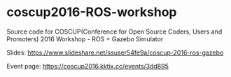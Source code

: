 # coscup2016-ROS-workshop

Source code for COSCUP(Conference for Open Source Coders, Users and Promoters) 2016 Workshop - ROS + Gazebo Simulator

Slides: https://www.slideshare.net/ssuser54fe9a/coscup-2016-ros-gazebo

Event page: https://coscup2016.kktix.cc/events/3dd895
